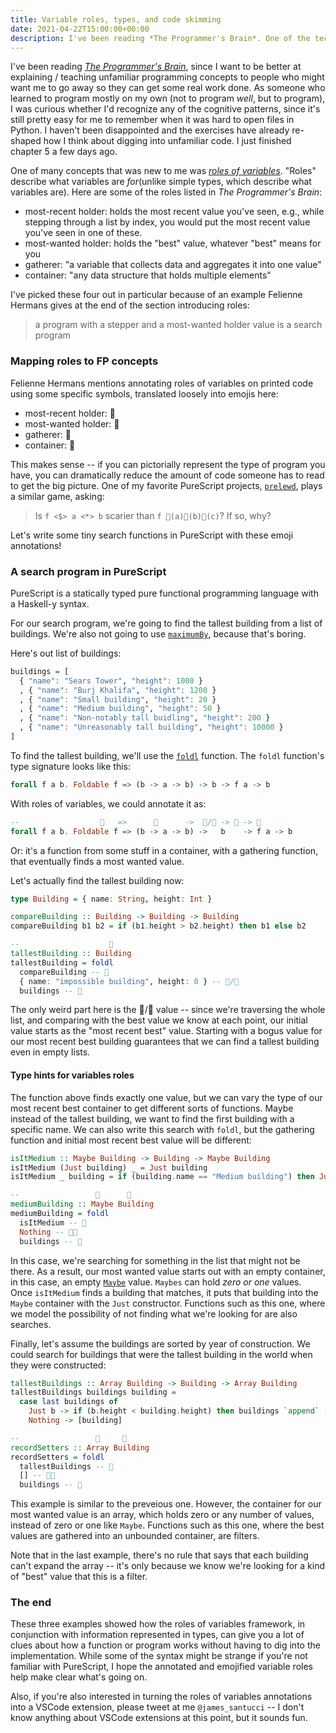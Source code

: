 ```yaml
---
title: Variable roles, types, and code skimming
date: 2021-04-22T15:00:00+00:00
description: I've been reading *The Programmer's Brain*. One of the techniques for reading unfamiliar code is using the *roles of variables* framework. This post walks through combining information from roles and types to skim unfamiliar code written with folds faster.
---
```


I've been reading [*The Programmer's Brain*], since I want to be better at explaining / teaching
unfamiliar programming concepts to people who might want me to go away so they can get some
real work done. As someone who learned to program mostly on my own (not to program _well_, but to
program), I was curious whether I'd recognize any of the cognitive patterns, since it's still
pretty easy for me to remember when it was hard to open files in Python. I haven't been disappointed
and the exercises have already re-shaped how I think about digging into unfamiliar code. I just
finished chapter 5 a few days ago.

One of many concepts that was new to me was [_roles of variables_]. "Roles" describe what variables are _for_(unlike simple types, which describe what variables are).
Here are some of the roles listed in *The Programmer's Brain*:

- most-recent holder: holds the most recent value you've seen, e.g., while stepping through a list by index, you would put the most recent value you've seen in one of these.
- most-wanted holder: holds the "best" value, whatever "best" means for you
- gatherer: "a variable that collects data and aggregates it into one value"
- container: "any data structure that holds multiple elements"

I've picked these four out in particular because of an example Felienne Hermans gives at the end of the section introducing roles:

> a program with a stepper and a most-wanted holder value is a search program

### Mapping roles to FP concepts

Felienne Hermans mentions annotating roles of variables on printed code using some specific symbols, translated loosely into emojis here:

- most-recent holder: 📆
- most-wanted holder: 💎
- gatherer: 🧺
- container: 🔳

This makes sense -- if you can pictorially represent the type of program you have, you can
dramatically reduce the amount of code someone has to read to get the big picture. One of my favorite PureScript
projects, [`prelewd`], plays a similar game, asking:

> Is `f <$> a <*> b` scarier than `f 🚂(a)🚋(b)🚋(c)`? If so, why?

Let's write some tiny search functions in PureScript with these emoji annotations!

### A search program in PureScript

PureScript is a statically typed pure functional programming language with a Haskell-y syntax.

For our search program, we're going to find the tallest building from a list of buildings. We're also not going
to use [`maximumBy`], because that's boring.

Here's out list of buildings:

```purescript
buildings = [
  { "name": "Sears Tower", "height": 1000 }
  , { "name": "Burj Khalifa", "height": 1200 }
  , { "name": "Small building", "height": 20 }
  , { "name": "Medium building", "height": 50 }
  , { "name": "Non-notably tall buidling", "height": 200 }
  , { "name": "Unreasonably tall building", "height": 10000 }
]
```

To find the tallest building, we'll use the [`foldl`] function. The `foldl` function's type signature looks like this:

```purescript
forall f a b. Foldable f => (b -> a -> b) -> b -> f a -> b
```

With roles of variables, we could annotate it as:

```purescript
--                  🔳   =>      🧺      ->  💎/📆 -> 🔳 -> 💎
forall f a b. Foldable f => (b -> a -> b) ->   b    -> f a -> b
```

Or: it's a function from some stuff in a container, with a gathering function, that eventually finds a most wanted value.

Let's actually find the tallest building now:

```purescript
type Building = { name: String, height: Int }

compareBuilding :: Building -> Building -> Building
compareBuilding b1 b2 = if (b1.height > b2.height) then b1 else b2

--                    💎
tallestBuilding :: Building
tallestBuilding = foldl
  compareBuilding -- 🧺
  { name: "impossible building", height: 0 } -- 💎/📆
  buildings -- 🔳
```

The only weird part here is the 💎/📆 value -- since we're traversing the whole list, and comparing with the best value we know
at each point, our initial value starts as the "most recent best" value. Starting with a bogus value for our most recent best building guarantees that we can
find a tallest building even in empty lists.

#### Type hints for variables roles

The function above finds exactly one value, but we can vary the type of our most recent best container to get different sorts of functions.
Maybe  instead of the tallest building, we want to find the first building with a specific name. We can also write this search with `foldl`, but
the gathering function and initial most recent best value will be different:

```purescript
isItMedium :: Maybe Building -> Building -> Maybe Building
isItMedium (Just building) _ = Just building
isItMedium _ building = if (building.name == "Medium building") then Just building else Nothing

--                 🔳      💎
mediumBuilding :: Maybe Building
mediumBuilding = foldl
  isItMedium -- 🧺
  Nothing -- 🔳💎
  buildings -- 🔳
```

In this case, we're searching for something in the list that might not be there. As a result, our most wanted value
starts out with an empty container, in this case, an empty [`Maybe`] value. `Maybes` can hold _zero or one_ values.
Once `isItMedium` finds a building that matches, it puts that building into the `Maybe` container with the `Just`
constructor. Functions such as this one, where we model the possibility of not finding what we're looking for are also searches.

Finally, let's assume the buildings are sorted by year of construction. We could search for buildings that were the tallest
building in the world when they were constructed:

```purescript
tallestBuildings :: Array Building -> Building -> Array Building
tallestBuildings buildings building =
  case last buildings of
    Just b -> if (b.height < building.height) then buildings `append` [building] else buildings
    Nothing -> [building]

--                 🔳     💎
recordSetters :: Array Building
recordSetters = foldl
  tallestBuildings -- 🧺
  [] -- 🔳💎
  buildings -- 🔳
```

This example is similar to the preveious one. However, the container for our most wanted value is an array, which holds
zero or any number of values, instead of zero or one like `Maybe`. Functions such as this one, where the best values are gathered into an unbounded container, are filters.

Note that in the last example, there's no rule that says that each building can't expand the array -- it's only because we know we're looking for a kind of "best" value that this is a filter.

### The end

These three examples showed how the roles of variables framework, in conjunction with information represented in types,
can give you a lot of clues about how a function or program works without having to dig into the implementation. While some
of the syntax might be strange if you're not familiar with PureScript, I hope the annotated and emojified variable roles help make clear what's going on.

Also, if you're also interested in turning the roles of variables annotations into a VSCode extension, please tweet at me
`@james_santucci` -- I don't know anything about VSCode extensions at this point, but it sounds fun.

[*The Programmer's Brain*]: https://www.manning.com/books/the-programmers-brain
[_roles of variables_]: https://www.tandfonline.com/doi/full/10.1080/08993400500056563
[`prelewd`]: https://pursuit.purescript.org/packages/purescript-prelewd/0.1.0
[`maximumBy`]: https://pursuit.purescript.org/packages/purescript-foldable-traversable/5.0.1/docs/Data.Semigroup.Foldable#v:maximumBy
[`Maybe`]: https://pursuit.purescript.org/packages/purescript-maybe/5.0.0/docs/Data.Maybe#t:Maybe
[`foldl`]: https://pursuit.purescript.org/packages/purescript-foldable-traversable/5.0.1/docs/Data.Foldable#v:foldl